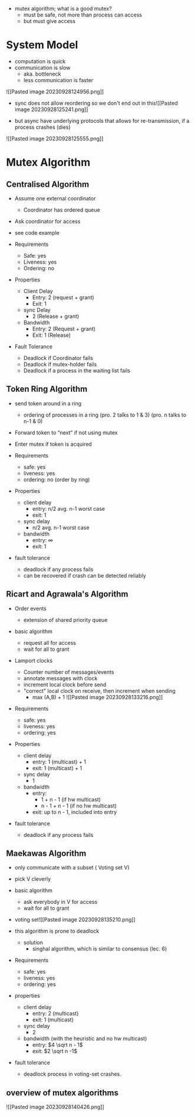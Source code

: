 * mutex algorithm; what is a good mutex?
	* must be safe, not more than process can access
	* but must give access 


# System Model
* computation is quick
* communication is slow
	* aka. bottleneck 
	* less communication is faster 

![[Pasted image 20230928124956.png]]

* sync does not allow reordering so we don't end out in this![[Pasted image 20230928125241.png]]

* but async have underlying protocols that allows for re-transmission, if a process crashes (dies)

![[Pasted image 20230928125555.png]]


# Mutex Algorithm 
## Centralised Algorithm
* Assume one external coordinator 
	* Coordinator has ordered queue 
* Ask coordinator for access

* see code example

* Requirements
	* Safe: yes
	* Liveness: yes
	* Ordering: no

* Properties
	* Client Delay
		* Entry: 2 (request + grant)
		* Exit: 1
	* sync Delay
		* 2 (Release + grant)
	* Bandwidth 
		* Entry: 2 (Request + grant)
		* Exit: 1 (Release)

* Fault Tolerance 
	* Deadlock if Coordinator fails 
	* Deadlock if mutex-holder fails 
	* Deadlock if a process in the waiting list fails

## Token Ring Algorithm 
* send token around in a ring 
	* ordering of processes in a ring (pro. 2 talks to 1 & 3) (pro. n talks to n-1 & 0)
* Forward token to “next” if not using mutex
* Enter mutex if token is acquired

* Requirements 
	* safe: yes
	* liveness: yes
	* ordering: no (order by ring)

* Properties 
	* client delay
		* entry: n/2 avg. n-1 worst case
		* exit: 1
	* sync delay
		*  n/2 avg. n-1 worst case
	* bandwidth
		* entry: $\infty$ 
		* exit: 1

* fault tolerance
	* deadlock if any process fails
	* can be recovered if crash can be detected reliably 

## Ricart and Agrawala's Algorithm 
* Order events
	* extension of shared priority queue 
* basic algorithm
	* request all for access
	* wait for all to grant

* Lamport clocks
	* Counter number of messages/events
	* annotate messages with clock 
	* increment local clock before send
	* "correct" local clock on receive, then increment when sending
		* max (A,B) + 1                           ![[Pasted image 20230928133216.png]]

* Requirements 
	* safe: yes
	* liveness: yes
	* ordering: yes
	
* Properties 
	* client delay
		* entry: 1 (multicast) + 1
		* exit: 1 (multicast) + 1
	* sync delay
		* 1
	* bandwidth
		* entry:
			* 1 + n - 1 (if hw multicast)
			* n - 1 + n - 1 (if no hw multicast)
		* exit: up to n - 1, included into entry 

* fault tolerance
	* deadlock if any process fails

## Maekawas Algorithm 
* only communicate with a subset ( Voting set V)
* pick V cleverly
* basic algorithm 
	* ask everybody in V for access
	* wait for all to grant

* voting set![[Pasted image 20230928135210.png]]

* this algorithm is prone to deadlock
	* solution
		* singhal algorithm, which is similar to consensus (lec. 6)

* Requirements
	* safe: yes
	* liveness: yes
	* ordering: yes

* properties 
	* client delay
		* entry: 2 (multicast)
		* exit: 1 (multicast)
	* sync delay
		* 2
	* bandwidth (with the heuristic and no hw multicast)
		* entry: $4 \sqrt n - 1$
		* exit: $2 \sqrt n -1$

* fault tolerance 
	* deadlock process in voting-set crashes.

## overview of mutex algorithms 
![[Pasted image 20230928140426.png]]


